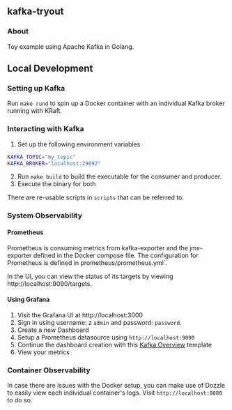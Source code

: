 ## kafka-tryout

### About
Toy example using Apache Kafka in Golang.

## Local Development

### Setting up Kafka

Run `make rund` to spin up a Docker container with an individual Kafka broker running with KRaft. 

### Interacting with Kafka

1. Set up the following environment variables
```bash
KAFKA_TOPIC="my_topic"
KAFKA_BROKER="localhost:29092"
```
2. Run `make build` to build the executable for the consumer and producer. 
3. Execute the binary for both

There are re-usable scripts in `scripts` that can be referred to. 

### System Observability

#### Prometheus
Prometheus is consuming metrics from kafka-exporter and the jmx-exporter defined in the Docker compose file. The configuration for Prometheus is defined in prometheus/prometheus.yml`.

In the UI, you can view the status of its targets by viewing http://localhost:9090/targets. 

#### Using Grafana
1. Visit the Grafana UI at http://localhost:3000 
2. Sign in using username: z `admin` and password: `password`. 
3. Create a new Dashboard
4. Setup a Prometheus datasource using `http://localhost:9090`
5. Continue the dashboard creation with this [Kafka Overview](https://grafana.com/grafana/dashboards/721-kafka/) template
6. View your metrics

### Container Observability

In case there are issues with the Docker setup, you can make use of Dozzle to easily view each individual container's logs. Visit `http://localhost:8080` to do so.